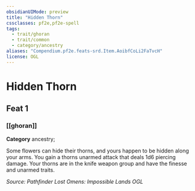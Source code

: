 ```yaml
---
obsidianUIMode: preview
title: "Hidden Thorn"
cssclasses: pf2e,pf2e-spell
tags:
  - trait/ghoran
  - trait/common
  - category/ancestry
aliases: "Compendium.pf2e.feats-srd.Item.AoibfCoLi2FaTvcH"
license: OGL
---
```

# Hidden Thorn
## Feat 1
### [[ghoran]]

**Category** ancestry; 




Some flowers can hide their thorns, and yours happen to be hidden along your arms. You gain a thorns unarmed attack that deals 1d6 piercing damage. Your thorns are in the knife weapon group and have the finesse and unarmed traits.

*Source: Pathfinder Lost Omens: Impossible Lands*
*OGL*